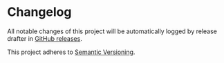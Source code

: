 # Changelog 

All notable changes of this project will be automatically logged by release drafter in 
[GitHub releases](https://github.com/uhafner/font-awesome-api-plugin/releases). 

This project adheres to [Semantic Versioning](https://semver.org/spec/v2.0.0.html).
